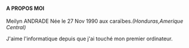 #### A PROPOS MOI

Meilyn ANDRADE Née le 27 Nov 1990 aux caraïbes._(Honduras,Amerique Central)_

J'aime l'informatique depuis que j'ai touché mon premier ordinateur.